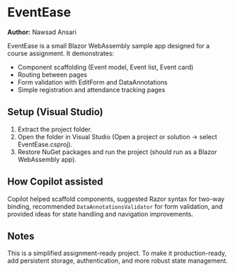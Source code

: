 # EventEase

**Author:** Nawsad Ansari

EventEase is a small Blazor WebAssembly sample app designed for a course assignment. It demonstrates:
- Component scaffolding (Event model, Event list, Event card)
- Routing between pages
- Form validation with EditForm and DataAnnotations
- Simple registration and attendance tracking pages

## Setup (Visual Studio)
1. Extract the project folder.
2. Open the folder in Visual Studio (Open a project or solution -> select EventEase.csproj).
3. Restore NuGet packages and run the project (should run as a Blazor WebAssembly app).

## How Copilot assisted
Copilot helped scaffold components, suggested Razor syntax for two-way binding, recommended `DataAnnotationsValidator` for form validation, and provided ideas for state handling and navigation improvements.

## Notes
This is a simplified assignment-ready project. To make it production-ready, add persistent storage, authentication, and more robust state management.
